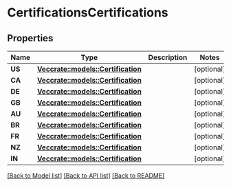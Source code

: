 # CertificationsCertifications

## Properties

Name | Type | Description | Notes
------------ | ------------- | ------------- | -------------
**US** | [**Vec<crate::models::Certification>**](Certification.md) |  | [optional] 
**CA** | [**Vec<crate::models::Certification>**](Certification.md) |  | [optional] 
**DE** | [**Vec<crate::models::Certification>**](Certification.md) |  | [optional] 
**GB** | [**Vec<crate::models::Certification>**](Certification.md) |  | [optional] 
**AU** | [**Vec<crate::models::Certification>**](Certification.md) |  | [optional] 
**BR** | [**Vec<crate::models::Certification>**](Certification.md) |  | [optional] 
**FR** | [**Vec<crate::models::Certification>**](Certification.md) |  | [optional] 
**NZ** | [**Vec<crate::models::Certification>**](Certification.md) |  | [optional] 
**IN** | [**Vec<crate::models::Certification>**](Certification.md) |  | [optional] 

[[Back to Model list]](../README.md#documentation-for-models) [[Back to API list]](../README.md#documentation-for-api-endpoints) [[Back to README]](../README.md)


